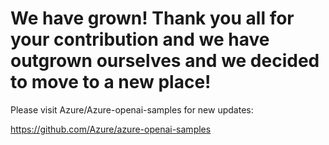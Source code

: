 # We have grown! Thank you all for your contribution and we have outgrown ourselves and we decided to move to a new place!

Please visit Azure/Azure-openai-samples for new updates: 

https://github.com/Azure/azure-openai-samples


